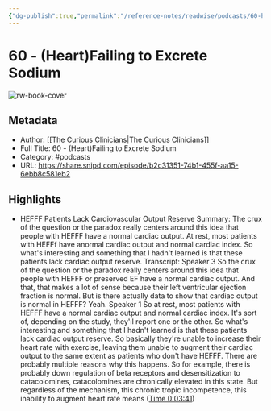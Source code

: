 ```yaml
---
{"dg-publish":true,"permalink":"/reference-notes/readwise/podcasts/60-heart-failing-to-excrete-sodium/"}
---
```


# 60 - (Heart)Failing to Excrete Sodium

![rw-book-cover](https://readwise-assets.s3.amazonaws.com/static/images/article1.be68295a7e40.png)

## Metadata
- Author: [[The Curious Clinicians\|The Curious Clinicians]]
- Full Title: 60 - (Heart)Failing to Excrete Sodium
- Category: #podcasts
- URL: https://share.snipd.com/episode/b2c31351-74b1-455f-aa15-6ebb8c581eb2

## Highlights
- HEFFF Patients Lack Cardiovascular Output Reserve
  Summary:
  The crux of the question or the paradox really centers around this idea that people with HEFFF have a normal cardiac output. At rest, most patients with HEFFf have anormal cardiac output and normal cardiac index. So what's interesting and something that I hadn't learned is that these patients lack cardiac output reserve.
  Transcript:
  Speaker 3
  So the crux of the question or the paradox really centers around this idea that people with HEFFF or preserved EF have a normal cardiac output. And that, that makes a lot of sense because their left ventricular ejection fraction is normal. But is there actually data to show that cardiac output is normal in HEFFF? Yeah.
  Speaker 1
  So at rest, most patients with HEFFF have a normal cardiac output and normal cardiac index. It's sort of, depending on the study, they'll report one or the other. So what's interesting and something that I hadn't learned is that these patients lack cardiac output reserve. So basically they're unable to increase their heart rate with exercise, leaving them unable to augment their cardiac output to the same extent as patients who don't have HEFFF. There are probably multiple reasons why this happens. So for example, there is probably down regulation of beta receptors and desensitization to catacolomines, catacolomines are chronically elevated in this state. But regardless of the mechanism, this chronic tropic incompetence, this inability to augment heart rate means ([Time 0:03:41](https://share.snipd.com/snip/84eee6b6-faee-4c4d-92fa-b0ab2b7b7c08))
